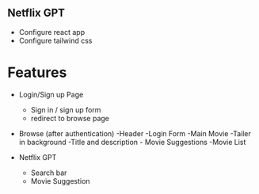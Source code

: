 
## Netflix GPT

- Configure react app
- Configure tailwind css

# Features

- Login/Sign up Page
    - Sign in / sign up form
    - redirect to browse page 

- Browse (after authentication)
    -Header
    -Login Form
    -Main Movie
        -Tailer in background
        -Title and description
        - Movie Suggestions
            -Movie List

- Netflix GPT
    - Search bar
    - Movie Suggestion